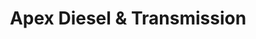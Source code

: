 ---
title: "Apex Diesel & Transmission"
url: /grand-junction/apex-diesel-und-transmission/
shop: Autowerkstatt
---
